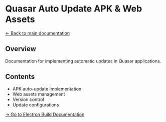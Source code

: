 # Quasar Auto Update APK & Web Assets

[← Back to main documentation](README.md)

## Overview
Documentation for implementing automatic updates in Quasar applications.

## Contents
- APK auto-update implementation
- Web assets management
- Version control
- Update configurations

[→ Go to Electron Build Documentation](electron-readme.md)
